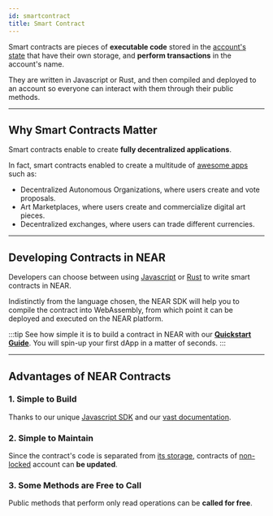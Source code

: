 ```yaml
---
id: smartcontract
title: Smart Contract
---
```

Smart contracts are pieces of **executable code** stored in the [account's state](./state.md) that have their own storage, and **perform transactions** in the account's name.

They are written in Javascript or Rust, and then compiled and deployed to an account so everyone can interact with them through their public methods.

---

## Why Smart Contracts Matter
Smart contracts enable to create **fully decentralized applications**.

In fact, smart contracts enabled to create a multitude of [awesome apps](https://awesomenear.com) such as:
- Decentralized Autonomous Organizations, where users create and vote proposals.
- Art Marketplaces, where users create and commercialize digital art pieces.
- Decentralized exchanges, where users can trade different currencies.

---

## Developing Contracts in NEAR
Developers can choose between using [Javascript](../../../sdk/js/js-sdk.md) or [Rust](../../../sdk/rust/rs-sdk.md) to write smart contracts in NEAR.

Indistinctly from the language chosen, the NEAR SDK will help you to compile the contract into WebAssembly, from which point it can be deployed and executed on the NEAR platform.

:::tip
See how simple it is to build a contract in NEAR with our [**Quickstart Guide**](../../../2.develop/quickstart.md). You will spin-up your first dApp in a matter of seconds.
:::

---

## Advantages of NEAR Contracts

### 1. Simple to Build 
Thanks to our unique [Javascript SDK](../../../sdk/js/js-sdk.md) and our [vast documentation](../../../2.develop/welcome.md).

### 2. Simple to Maintain
Since the contract's code is separated from [its storage](state.md), contracts of [non-locked](./access-keys.md#locked-accounts) account can **be updated**.

### 3. Some Methods are Free to Call
Public methods that perform only read operations can be **called for free**.

